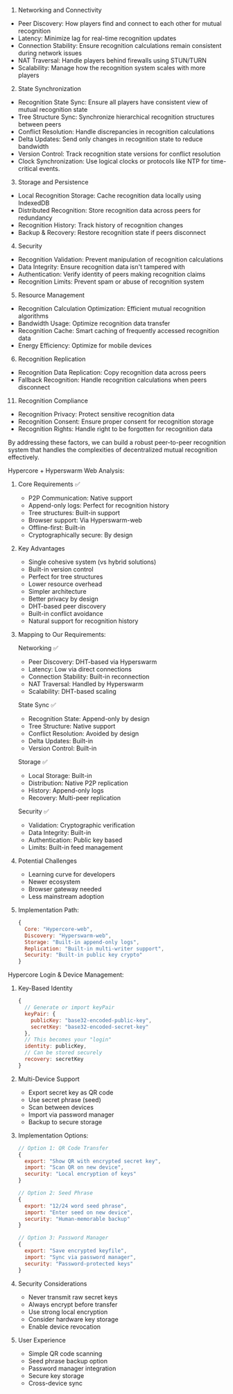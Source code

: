 1. Networking and Connectivity
- Peer Discovery: How players find and connect to each other for mutual recognition
- Latency: Minimize lag for real-time recognition updates
- Connection Stability: Ensure recognition calculations remain consistent during network issues
- NAT Traversal: Handle players behind firewalls using STUN/TURN
- Scalability: Manage how the recognition system scales with more players

2. State Synchronization
- Recognition State Sync: Ensure all players have consistent view of mutual recognition state
- Tree Structure Sync: Synchronize hierarchical recognition structures between peers
- Conflict Resolution: Handle discrepancies in recognition calculations
- Delta Updates: Send only changes in recognition state to reduce bandwidth
- Version Control: Track recognition state versions for conflict resolution
- Clock Synchronization: Use logical clocks or protocols like NTP for time-critical events.

3. Storage and Persistence
- Local Recognition Storage: Cache recognition data locally using IndexedDB
- Distributed Recognition: Store recognition data across peers for redundancy
- Recognition History: Track history of recognition changes
- Backup & Recovery: Restore recognition state if peers disconnect

4. Security
- Recognition Validation: Prevent manipulation of recognition calculations
- Data Integrity: Ensure recognition data isn't tampered with
- Authentication: Verify identity of peers making recognition claims
- Recognition Limits: Prevent spam or abuse of recognition system

5. Resource Management
- Recognition Calculation Optimization: Efficient mutual recognition algorithms
- Bandwidth Usage: Optimize recognition data transfer
- Recognition Cache: Smart caching of frequently accessed recognition data
- Energy Efficiency: Optimize for mobile devices

6. Recognition Replication
- Recognition Data Replication: Copy recognition data across peers
- Fallback Recognition: Handle recognition calculations when peers disconnect

11. Recognition Compliance
- Recognition Privacy: Protect sensitive recognition data
- Recognition Consent: Ensure proper consent for recognition storage
- Recognition Rights: Handle right to be forgotten for recognition data

By addressing these factors, we can build a robust peer-to-peer recognition system that handles the complexities of decentralized mutual recognition effectively.

Hypercore + Hyperswarm Web Analysis:

1. Core Requirements ✅
   - P2P Communication: Native support
   - Append-only logs: Perfect for recognition history
   - Tree structures: Built-in support
   - Browser support: Via Hyperswarm-web
   - Offline-first: Built-in
   - Cryptographically secure: By design

2. Key Advantages
   - Single cohesive system (vs hybrid solutions)
   - Built-in version control
   - Perfect for tree structures
   - Lower resource overhead
   - Simpler architecture
   - Better privacy by design
   - DHT-based peer discovery
   - Built-in conflict avoidance
   - Natural support for recognition history

3. Mapping to Our Requirements:
   
   Networking ✅
   - Peer Discovery: DHT-based via Hyperswarm
   - Latency: Low via direct connections
   - Connection Stability: Built-in reconnection
   - NAT Traversal: Handled by Hyperswarm
   - Scalability: DHT-based scaling

   State Sync ✅
   - Recognition State: Append-only by design
   - Tree Structure: Native support
   - Conflict Resolution: Avoided by design
   - Delta Updates: Built-in
   - Version Control: Built-in

   Storage ✅
   - Local Storage: Built-in
   - Distribution: Native P2P replication
   - History: Append-only logs
   - Recovery: Multi-peer replication

   Security ✅
   - Validation: Cryptographic verification
   - Data Integrity: Built-in
   - Authentication: Public key based
   - Limits: Built-in feed management

4. Potential Challenges
   - Learning curve for developers
   - Newer ecosystem
   - Browser gateway needed
   - Less mainstream adoption

5. Implementation Path:
   ```javascript
   {
     Core: "Hypercore-web",
     Discovery: "Hyperswarm-web",
     Storage: "Built-in append-only logs",
     Replication: "Built-in multi-writer support",
     Security: "Built-in public key crypto"
   }
   ```

Hypercore Login & Device Management:

1. Key-Based Identity
   ```javascript
   {
     // Generate or import keyPair
     keyPair: {
       publicKey: "base32-encoded-public-key",
       secretKey: "base32-encoded-secret-key"
     },
     // This becomes your "login"
     identity: publicKey,
     // Can be stored securely
     recovery: secretKey
   }
   ```

2. Multi-Device Support
   - Export secret key as QR code
   - Use secret phrase (seed)
   - Scan between devices
   - Import via password manager
   - Backup to secure storage

3. Implementation Options:
   ```javascript
   // Option 1: QR Code Transfer
   {
     export: "Show QR with encrypted secret key",
     import: "Scan QR on new device",
     security: "Local encryption of keys"
   }

   // Option 2: Seed Phrase
   {
     export: "12/24 word seed phrase",
     import: "Enter seed on new device",
     security: "Human-memorable backup"
   }

   // Option 3: Password Manager
   {
     export: "Save encrypted keyfile",
     import: "Sync via password manager",
     security: "Password-protected keys"
   }
   ```

4. Security Considerations
   - Never transmit raw secret keys
   - Always encrypt before transfer
   - Use strong local encryption
   - Consider hardware key storage
   - Enable device revocation

5. User Experience
   - Simple QR code scanning
   - Seed phrase backup option
   - Password manager integration
   - Secure key storage
   - Cross-device sync